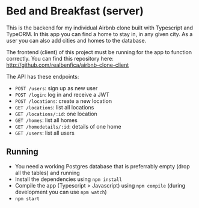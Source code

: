 # Bed and Breakfast (server)

This is the backend for my individual Airbnb clone built with Typescript and TypeORM. In this app you can find a home to stay in, in any given city. As a user you can also add cities and homes to the database. 

The frontend (client) of this project must be running for the app to function correctly. You can find this repository here:
http://github.com/realbenfica/airbnb-clone-client

The API has these endpoints:

* `POST /users`: sign up as new user
* `POST /login`: log in and receive a JWT
* `POST /locations`: create a new location
* `GET /locations`: list all locations
* `GET /locations/:id`: one location
* `GET /homes`: list all homes
* `GET /homedetails/:id`: details of one home
* `GET /users`: list all users

## Running

* You need a working Postgres database that is preferrably empty (drop all the tables) and running 
* Install the dependencies using `npm install`
* Compile the app (Typescript > Javascript) using `npm compile` (during development you can use `npm watch`)
* `npm start`
